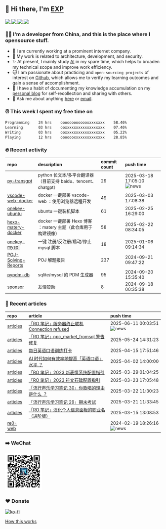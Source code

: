 ## 👋  Hi there, I'm [EXP](https://exp-blog.com)

<!--BGN_SECTION:github-readme-stats-->
<!-- a href="https://exp-blog.com" target="_blank">
  <img height="190" align="center" src="https://github-readme-stats.vercel.app/api/top-langs/?username=lyy289065406&hide=HTML,CSS,TSQL&theme=great-gatsby" alt="EXP's Top Langs" />
</a -->
<!-- a href="https://exp-blog.com" target="_blank">
  <img height="190" align="center" src="https://github-readme-stats.vercel.app/api?username=lyy289065406&count_private=true&show_icons=true&theme=nightowl" alt="EXP's github stats" />
</a -->



<a href="https://exp-blog.com" target="_blank">
  <img height="114" align="center" src="https://github-readme-stats.vercel.app/api/pin/?username=lyy289065406&repo=exp-blog&theme=nord" />
</a>

<a href="https://github.com/EXP-Tools/threat-broadcast" target="_blank">
  <img height="114" align="center" src="https://github-readme-stats.vercel.app/api/pin/?username=lyy289065406&repo=threat-broadcast&theme=nord" />
</a>

<a href="https://github.com/Visuals-AI/AI-auto-checkin" target="_blank">
  <img height="114" align="center" src="https://github-readme-stats.vercel.app/api/pin/?username=lyy289065406&repo=AI-auto-checkin&theme=nord" />
</a>

<a href="https://github.com/EXP-Docs/POJ-Solving-Reports" target="_blank">
  <img height="114" align="center" src="https://github-readme-stats.vercel.app/api/pin/?username=lyy289065406&repo=POJ-Solving-Reports&theme=nord" />
</a>

<!--END_SECTION:github-readme-stats-->



### 👨‍💻  I'm a developer from China, and this is the place where I opensource stuff.
<!--BGN_SECTION:introduction-->
- 🏰 I am currently working at a prominent internet company.
- 🐾 My work is related to architecture, development, and security.
- ✨ At present, I mainly study [AI](https://github.com/orgs/Visuals-AI/repositories) in my spare time, which helps to broaden my technical scope and improve work efficiency.
- 🐱 I am passionate about practicing and `open-sourcing projects` of interest on [Github](https://github.com/lyy289065406), which allows me to verify my learning outcomes and gain a sense of accomplishment.
- 🎹 I have a habit of documenting my knowledge accumulation on my [personal blog](https://exp-blog.com) for self-recollection and sharing with others.
- 💬 Ask me about anything [here](https://github.com/lyy289065406/lyy289065406/issues) or [email](exp.lqb@gmail.com).
<!--BGN_SECTION:introduction-->



### ⏰  This week I spent my free time on
<!-- BGN_SECTION:weektime -->
```text
Programming    24 hrs    ooooooooooooxxxxxxxx    58.46%
Learning       03 hrs    ooxxxxxxxxxxxxxxxxxx    07.46%
Writing        03 hrs    ooxxxxxxxxxxxxxxxxxx    05.22%
Playing        12 hrs    ooooooxxxxxxxxxxxxxx    28.85%
```
<!-- END_SECTION:weektime -->



### 🔥  Recent activity
<!-- BGN_SECTION:activity -->
| repo | description | commit count | push time |
|:------|:------|:------|:------|
| [py-transgpt](https://github.com/EXP-Codes/py-transgpt) | python 长文本/多平台翻译器（目前支持 baidu、tencent、chatgpt） | 29 | 2025-03-18 17:05:10 ![news](https://github.com/lyy289065406/lyy289065406/blob/master/imgs/new.gif) |
| [vscode-web-docker](https://github.com/EXP-Tools/vscode-web-docker) | docker 一键部署 vscode-web ：使用浏览器远程开发 | 49 | 2025-03-03 17:08:38  |
| [onekey-ubuntu](https://github.com/EXP-Tools/onekey-ubuntu) | ubuntu 一键装机脚本 | 61 | 2025-02-25 16:29:00  |
| [hexo-matery-docker](https://github.com/EXP-Docs/hexo-matery-docker) | docker 一键部署 Hexo 博客 ：matery 主题（此仓库用于构建镜像） | 58 | 2025-02-22 08:34:05  |
| [onekey-mysql](https://github.com/EXP-Codes/onekey-mysql) | 一键 注册/反注册/启动/停止 mysql 脚本 | 18 | 2025-01-06 09:14:34  |
| [POJ-Solving-Reports](https://github.com/EXP-Docs/POJ-Solving-Reports) | POJ 解题报告 | 237 | 2024-09-21 09:47:22  |
| [pypdm-db](https://github.com/EXP-Codes/pypdm-db) | sqlite/mysql 的 PDM 生成器 | 95 | 2024-09-20 15:35:40  |
| [sponsor](https://github.com/lyy289065406/sponsor) | 友情赞助 | 8 | 2024-09-18 00:35:38  |
<!-- END_SECTION:activity -->



### 📝  Recent articles
<!-- BGN_SECTION:article -->
| repo | article | push time |
|:------|:------|:------|
| [articles](https://github.com/lyy289065406/articles) | [「RO 笔记」服务器终止联机 Connection refused](https://exp-blog.com/game/ro/ro-bi-ji-connection-refused/) | 2025-06-11 00:03:51 ![news](https://github.com/lyy289065406/lyy289065406/blob/master/imgs/new.gif) |
| [articles](https://github.com/lyy289065406/articles) | [「RO 笔记」npc_market_fromsql 警告修复](https://exp-blog.com/game/ro/ro-bi-ji-npc-market-fromsql/) | 2025-05-24 14:31:23  |
| [articles](https://github.com/lyy289065406/articles) | [每日英语口语训练打卡](https://exp-blog.com/insights/dailyenglish/) | 2025-04-15 17:51:46  |
| [articles](https://github.com/lyy289065406/articles) | [AI 时代如何有效率地提高「英语口语」水平 ？](https://exp-blog.com/ai/improve-en-by-ai/) | 2025-04-02 14:00:00  |
| [articles](https://github.com/lyy289065406/articles) | [「RO 笔记」2023 新表情系统配置指引](https://exp-blog.com/game/ro/ro-bi-ji-emotesys/) | 2025-03-29 01:04:25  |
| [articles](https://github.com/lyy289065406/articles) | [「RO 笔记」2023 符文石碑配置指引](https://exp-blog.com/game/ro/ro-bi-ji-runesys-sop/) | 2025-03-23 17:05:48  |
| [articles](https://github.com/lyy289065406/articles) | [「流行声乐学习笔记 30」你歌唱的理由是什么 ？](https://exp-blog.com/music/liu-xing-sheng-le-xue-xi-bi-ji-30/) | 2025-03-22 11:30:23  |
| [articles](https://github.com/lyy289065406/articles) | [「流行声乐学习笔记 29」期末考试](https://exp-blog.com/music/liu-xing-sheng-le-xue-xi-bi-ji-29/) | 2025-03-21 11:33:45  |
| [articles](https://github.com/lyy289065406/articles) | [「RO 笔记」汉化个人信息面板的职业名（进阶版）](https://exp-blog.com/game/ro/ro-bi-ji-ge-ren-mian-ban-zhi-ye-ming-han-hua-plus/) | 2025-03-15 13:08:53  |
| [re0-web](https://github.com/re-zero-khis/re0-web) | [](https://rezero.buzz/gitbook/book/markdown/ch/chapter080/58.html) | 2024-02-19 18:26:16 ![news](https://github.com/lyy289065406/lyy289065406/blob/master/imgs/new.gif) |
<!-- END_SECTION:article -->


### ➡️ WeChat

<img width="120" src="/imgs/wechat.jpg">


### ❤️ Donate

[![ko-fi](https://ko-fi.com/img/githubbutton_sm.svg)](https://ko-fi.com/D1D3I0KL5)



<a align="right" href="https://github.com/lyy289065406/lyy289065406/blob/master/How_this_works.md">How this works</a>

<!-- -------------------------------------- -->
<!-- more emoji : http://emojihomepage.com/ -->
<!-- -------------------------------------- -->
